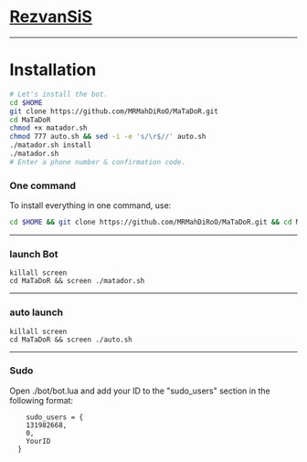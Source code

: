 # [RezvanSiS](https://telegram.me/Abrezvan)


* * *


# Installation

```sh
# Let's install the bot.
cd $HOME
git clone https://github.com/MRMahDiRoO/MaTaDoR.git
cd MaTaDoR
chmod +x matador.sh
chmod 777 auto.sh && sed -i -e 's/\r$//' auto.sh
./matador.sh install
./matador.sh 
# Enter a phone number & confirmation code.
```
### One command
To install everything in one command, use:
```sh
cd $HOME && git clone https://github.com/MRMahDiRoO/MaTaDoR.git && cd MaTaDoR && chmod +x matador.sh && chmod 777 auto.sh && sed -i -e 's/\r$//' auto.sh && ./matador.sh install && ./matador.sh
```

* * *

### launch Bot

```
killall screen
cd MaTaDoR && screen ./matador.sh
```

* * *


### auto launch 
```
killall screen
cd MaTaDoR && screen ./auto.sh
```

* * *


### Sudo

Open ./bot/bot.lua and add your ID to the "sudo_users" section in the following format:
```
    sudo_users = {
    131982668,
    0,
    YourID
  }
